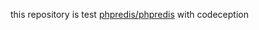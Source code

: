 this repository is  test [phpredis/phpredis](https://github.com/phpredis/phpredis/) with codeception
